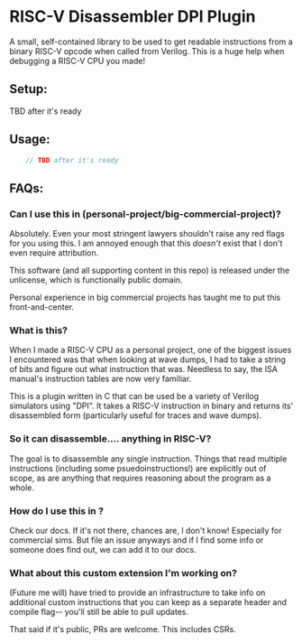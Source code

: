 RISC-V Disassembler DPI Plugin
=============================

A small, self-contained library to be used to get readable instructions from
a binary RISC-V opcode when called from Verilog. This is a huge help when
debugging a RISC-V CPU you made!

Setup:
------

TBD after it's ready


Usage:
-----

```systemverilog
    // TBD after it's ready

```


FAQs:
-----

### Can I use this in (personal-project/big-commercial-project)?

Absolutely. Even your most stringent lawyers shouldn't raise any red flags for
you using this. I am annoyed enough that this *doesn't* exist that I don't even
require attribution.

This software (and all supporting content in this repo) is released under the
unlicense, which is functionally public domain.

Personal experience in big commercial projects has taught me to put this
front-and-center.

### What is this?

When I made a RISC-V CPU as a personal project, one of the biggest issues
I encountered was that when looking at wave dumps, I had to take a string
of bits and figure out what instruction that was. Needless to say, the
ISA manual's instruction tables are now very familiar.

This is a plugin written in C that can be used be a variety of Verilog
simulators using "DPI". It takes a RISC-V instruction in binary and returns
its' disassembled form (particularly useful for traces and wave dumps).

### So it can disassemble.... anything in RISC-V?

The goal is to disassemble any single instruction. Things that read multiple
instructions (including some psuedoinstructions!) are explicitly out of scope,
as are anything that requires reasoning about the program as a whole.

### How do I use this in <some software>?

Check our docs. If it's not there, chances are, I don't know! Especially for
commercial sims. But file an issue anyways and if I find some info or someone
does find out, we can add it to our docs.

### What about this custom extension I'm working on?

(Future me will) have tried to provide an infrastructure to take info on
additional custom instructions that you can keep as a separate header
and compile flag-- you'll still be able to pull updates.

That said if it's public, PRs are welcome. This includes CSRs.

